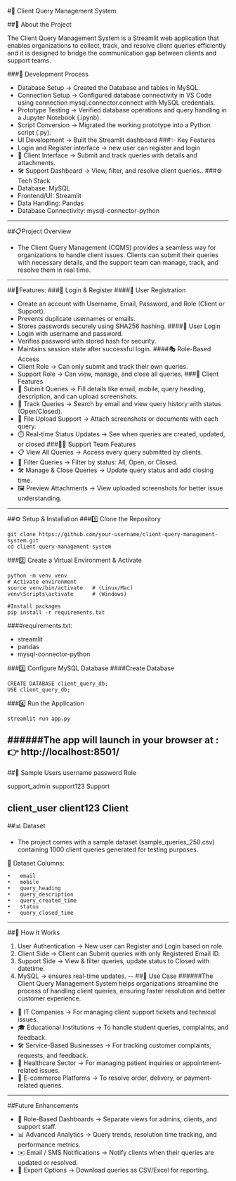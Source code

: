 #💼 Client Query Management System 

##📖 About the Project

The Client Query Management System is a Streamlit web application that enables organizations to collect, track, and resolve client queries efficiently and it is designed to bridge the communication gap between clients and support teams.

###🔨 Development Process
* Database Setup → Created the Database and tables in MySQL.
* Connection Setup → Configured database connectivity in VS Code using connection mysql.connector.connect with MySQL credentials.
* Prototype Testing → Verified database operations and query handling in a Jupyter Notebook (.ipynb).
* Script Conversion → Migrated the working prototype into a Python script (.py).
* UI Development → Built the Streamlit dashboard 
###✨ Key Features
* Login and Register interface → new user can register and login 
* 👤 Client Interface → Submit and track queries with details and attachments.
* 🛠️ Support Dashboard → View, filter, and resolve client queries..
###⚙️ Tech Stack
* Database: MySQL
* Frontend/UI: Streamlit
* Data Handling: Pandas
* Database Connectivity:  mysql-connector-python
---
##📋Project Overview
* The Client Query Management (CQMS) provides a seamless way for organizations to handle client issues. Clients can submit their queries with necessary details, and the support team can manage, track, and resolve them in real time.
---
##🎯Features:
###🔐 Login & Register 
####📝 User Registration
* Create an account with Username, Email, Password, and Role (Client or Support).
* Prevents duplicate usernames or emails.
* Stores passwords securely using SHA256 hashing.
####🔑 User Login
* Login with username and password.
* Verifies password with stored hash for security.
* Maintains session state after successful login.
####🎭 Role-Based Access
* Client Role → Can only submit and track their own queries.
* Support Role → Can view, manage, and close all queries.
###👤 Client Features
* 📝 Submit Queries → Fill details like email, mobile, query heading, description, and can upload screenshots.
* 📂 Track Queries → Search by email and view query history with status (Open/Closed).
* 📸 File Upload Support → Attach screenshots or documents with each query.
* ⏱️ Real-time Status Updates → See when queries are created, updated, or closed
###👨‍💻 Support Team Features
* 📋 View All Queries → Access every query submitted by clients.
* 🔎 Filter Queries → Filter by status: All, Open, or Closed.
* 🛠️ Manage & Close Queries → Update query status and add closing time.
* 🖼️ Preview Attachments → View uploaded screenshots for better issue understanding.
---
##⚙️ Setup & Installation
###1️⃣ Clone the Repository

```
git clone https://github.com/your-username/client-query-management-system.git
cd client-query-management-system
```
###2️⃣ Create a Virtual Environment & Activate

```
python -m venv venv
# Activate environment
source venv/bin/activate   # (Linux/Mac)
venv\Scripts\activate      # (Windows)

#Install packages
pip install -r requirements.txt
```

####requirements.txt:
* streamlit
* pandas
* mysql-connector-python

###3️⃣ Configure MySQL Database 
####Create Database


```
CREATE DATABASE client_query_db;
USE client_query_db;
```

###4️⃣ Run the Application
```
streamlit run app.py
```
######The app will launch in your browser at :👉 http://localhost:8501/
---
##🔑 Sample Users
username	password	Role

support_admin	support123	Support

client_user	client123	Client
---
##📊 Dataset
* The project comes with a sample dataset (sample_queries_250.csv) containing 1000 client queries generated for testing purposes.

📂 Dataset Columns:
```
•	email 
•	mobile 
•	query_heading 
•	query_description 
•	query_created_time 
•	status 
•	query_closed_time 
```
---
##🔄 How It Works
1. User Authentication → New user can Register and Login based on role.
2.	Client Side → Client can Submit queries with only Registered Email ID.
3.	Support Side → View & filter queries, update status to Closed with datetime.
4.	MySQL → ensures real-time updates.
--
##🎯 Use Case
######The Client Query Management System helps organizations streamline the process of handling client queries, ensuring faster resolution and better customer experience.
* 🏢 IT Companies → For managing client support tickets and technical issues.
* 🎓 Educational Institutions → To handle student queries, complaints, and feedback.
* 🛠 Service-Based Businesses → For tracking customer complaints, requests, and feedback.
* 🏥 Healthcare Sector → For managing patient inquiries or appointment-related issues.
* 🛒 E-commerce Platforms → To resolve order, delivery, or payment-related queries.
---
##Future Enhancements
* 📌 Role-Based Dashboards → Separate views for admins, clients, and support staff.
* 📊 Advanced Analytics → Query trends, resolution time tracking, and performance metrics.
* ✉️ Email / SMS Notifications → Notify clients when their queries are updated or resolved.
* 📂 Export Options → Download queries as CSV/Excel for reporting.

